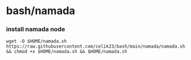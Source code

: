 # bash/namada

### install namada node
```
wget -O $HOME/namada.sh https://raw.githubusercontent.com/celik23/bash/main/namada/namada.sh  && chmod +x $HOME/namada.sh && $HOME/namada.sh
```


